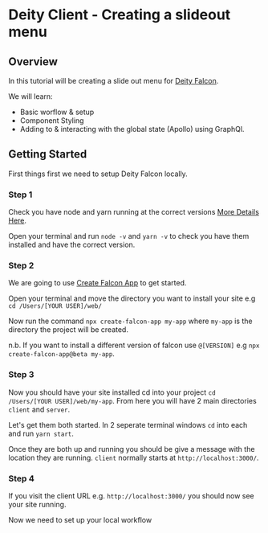 # Deity Client - Creating a slideout menu

## Overview
In this tutorial will be creating a slide out menu for [Deity Falcon](https://falcon-ui.docs.deity.io/).

We will learn:

- Basic worflow & setup
- Component Styling
- Adding to & interacting with the global state (Apollo) using GraphQl.

## Getting Started
First things first we need to setup Deity Falcon locally.

### Step 1
Check you have node and yarn running at the correct versions [More Details Here](https://falcon.deity.io/docs/getting-started/requirements).

Open your terminal and run `node -v` and `yarn -v` to check you have them installed and have the correct version.

### Step 2
We are going to use [Create Falcon App](https://falcon.deity.io/docs/getting-started/installation) to get started.

Open your terminal and move the directory you want to install your site e.g `cd /Users/[YOUR USER]/web/`

Now run the command `npx create-falcon-app my-app` where `my-app` is the directory the project will be created.

n.b. If you want to install a different version of falcon use `@[VERSION]` e.g  `npx create-falcon-app@beta my-app`.

### Step 3
Now you should have your site installed cd into your project `cd /Users/[YOUR USER]/web/my-app`. From here you will have 2 main directories `client` and `server`.

Let's get them both started. In 2 seperate terminal windows `cd` into each and run `yarn start`. 

Once they are both up and running you should be give a message with the location they are running. `client` normally starts at `http://localhost:3000/`.

### Step 4
If you visit the client URL e.g. `http://localhost:3000/` you should now see your site running. 

Now we need to set up your local workflow 
